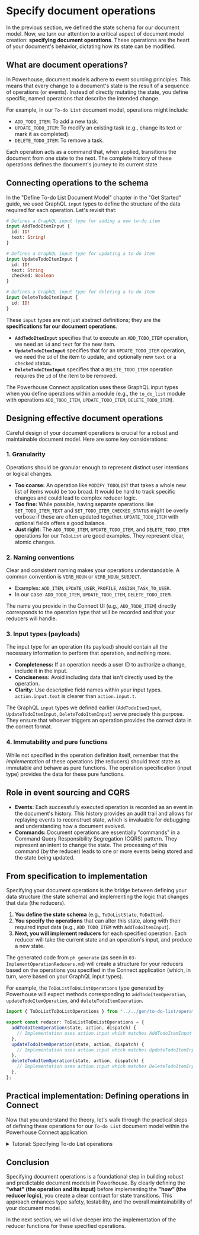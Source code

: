 # Specify document operations

In the previous section, we defined the state schema for our document model. Now, we turn our attention to a critical aspect of document model creation: **specifying document operations**. These operations are the heart of your document's behavior, dictating how its state can be modified.

## What are document operations?

In Powerhouse, document models adhere to event sourcing principles. This means that every change to a document's state is the result of a sequence of operations (or events). Instead of directly mutating the state, you define specific, named operations that describe the intended change.

For example, in our `To-do List` document model, operations might include:

- `ADD_TODO_ITEM`: To add a new task.
- `UPDATE_TODO_ITEM`: To modify an existing task (e.g., change its text or mark it as completed).
- `DELETE_TODO_ITEM`: To remove a task.

Each operation acts as a command that, when applied, transitions the document from one state to the next. The complete history of these operations defines the document's journey to its current state.

## Connecting operations to the schema

In the "Define To-do List Document Model" chapter in the "Get Started" guide, we used GraphQL `input` types to define the structure of the data required for each operation. Let's revisit that:

```graphql
# Defines a GraphQL input type for adding a new to-do item
input AddTodoItemInput {
  id: ID!
  text: String!
}

# Defines a GraphQL input type for updating a to-do item
input UpdateTodoItemInput {
  id: ID!
  text: String
  checked: Boolean
}

# Defines a GraphQL input type for deleting a to-do item
input DeleteTodoItemInput {
  id: ID!
}
```

These `input` types are not just abstract definitions; they are the **specifications for our document operations**.

- **`AddTodoItemInput`** specifies that to execute an `ADD_TODO_ITEM` operation, we need an `id` and `text` for the new item.
- **`UpdateTodoItemInput`** specifies that for an `UPDATE_TODO_ITEM` operation, we need the `id` of the item to update, and optionally new `text` or a `checked` status.
- **`DeleteTodoItemInput`** specifies that a `DELETE_TODO_ITEM` operation requires the `id` of the item to be removed.

The Powerhouse Connect application uses these GraphQL input types when you define operations within a module (e.g., the `to_do_list` module with operations `ADD_TODO_ITEM`, `UPDATE_TODO_ITEM`, `DELETE_TODO_ITEM`).

## Designing effective document operations

Careful design of your document operations is crucial for a robust and maintainable document model. Here are some key considerations:

### 1. Granularity

Operations should be granular enough to represent distinct user intentions or logical changes.

- **Too coarse:** An operation like `MODIFY_TODOLIST` that takes a whole new list of items would be too broad. It would be hard to track specific changes and could lead to complex reducer logic.
- **Too fine:** While possible, having separate operations like `SET_TODO_ITEM_TEXT` and `SET_TODO_ITEM_CHECKED_STATUS` might be overly verbose if these are often updated together. `UPDATE_TODO_ITEM` with optional fields offers a good balance.
- **Just right:** The `ADD_TODO_ITEM`, `UPDATE_TODO_ITEM`, and `DELETE_TODO_ITEM` operations for our `ToDoList` are good examples. They represent clear, atomic changes.

### 2. Naming conventions

Clear and consistent naming makes your operations understandable. A common convention is `VERB_NOUN` or `VERB_NOUN_SUBJECT`.

- Examples: `ADD_ITEM`, `UPDATE_USER_PROFILE`, `ASSIGN_TASK_TO_USER`.
- In our case: `ADD_TODO_ITEM`, `UPDATE_TODO_ITEM`, `DELETE_TODO_ITEM`.

The name you provide in the Connect UI (e.g., `ADD_TODO_ITEM`) directly corresponds to the operation type that will be recorded and that your reducers will handle.

### 3. Input types (payloads)

The input type for an operation (its payload) should contain all the necessary information to perform that operation, and nothing more.

- **Completeness:** If an operation needs a user ID to authorize a change, include it in the input.
- **Conciseness:** Avoid including data that isn't directly used by the operation.
- **Clarity:** Use descriptive field names within your input types. `action.input.text` is clearer than `action.input.t`.

The GraphQL `input` types we defined earlier (`AddTodoItemInput`, `UpdateTodoItemInput`, `DeleteTodoItemInput`) serve precisely this purpose. They ensure that whoever triggers an operation provides the correct data in the correct format.

### 4. Immutability and pure functions

While not specified in the operation definition itself, remember that the _implementation_ of these operations (the reducers) should treat state as immutable and behave as pure functions. The operation specification (input type) provides the data for these pure functions.

## Role in event sourcing and CQRS

- **Events:** Each successfully executed operation is recorded as an event in the document's history. This history provides an audit trail and allows for replaying events to reconstruct state, which is invaluable for debugging and understanding how a document evolved.
- **Commands:** Document operations are essentially "commands" in a Command Query Responsibility Segregation (CQRS) pattern. They represent an intent to change the state. The processing of this command (by the reducer) leads to one or more events being stored and the state being updated.

## From specification to implementation

Specifying your document operations is the bridge between defining your data structure (the state schema) and implementing the logic that changes that data (the reducers).

1.  **You define the state schema** (e.g., `ToDoListState`, `ToDoItem`).
2.  **You specify the operations** that can alter this state, along with their required input data (e.g., `ADD_TODO_ITEM` with `AddTodoItemInput`).
3.  **Next, you will implement reducers** for each specified operation. Each reducer will take the current state and an operation's input, and produce a new state.

The generated code from `ph generate` (as seen in `03-ImplementOperationReducers.md`) will create a structure for your reducers based on the operations you specified in the Connect application (which, in turn, were based on your GraphQL input types).

For example, the `ToDoListToDoListOperations` type generated by Powerhouse will expect methods corresponding to `addTodoItemOperation`, `updateTodoItemOperation`, and `deleteTodoItemOperation`.

```typescript
import { ToDoListToDoListOperations } from "../../gen/to-do-list/operations.js";

export const reducer: ToDoListToDoListOperations = {
  addTodoItemOperation(state, action, dispatch) {
    // Implementation uses action.input which matches AddTodoItemInput
  },
  updateTodoItemOperation(state, action, dispatch) {
    // Implementation uses action.input which matches UpdateTodoItemInput
  },
  deleteTodoItemOperation(state, action, dispatch) {
    // Implementation uses action.input which matches DeleteTodoItemInput
  },
};
```

## Practical implementation: Defining operations in Connect

Now that you understand the theory, let's walk through the practical steps of defining these operations for our `To-do List` document model within the Powerhouse Connect application.

<details>
<summary>Tutorial: Specifying To-do List operations</summary>

Assuming you have already defined the state schema for the `To-do List` as covered in the previous section, follow these steps to add the operations:

1.  **Create a Module for Operations:**
    Below the schema editor in Connect, find the input field labeled `Add module`. Modules help organize your operations.
    - Type `to_do_list` into the field and press Enter.

2.  **Add the `ADD_TODO_ITEM` Operation:**
    A new field, `Add operation`, will appear under your new module.
    - Type `ADD_TODO_ITEM` into this field and press Enter.
    - An editor will appear for the operation's input type. You need to define the data required for this operation. Paste the following GraphQL `input` definition into the editor:

    ```graphql
    # Defines a GraphQL input type for adding a new to-do item
    input AddTodoItemInput {
      id: ID!
      text: String!
    }
    ```

3.  **Add the `UPDATE_TODO_ITEM` Operation:**
    - In the `Add operation` field again, type `UPDATE_TODO_ITEM` and press Enter.
    - Paste the corresponding `input` definition into its editor:

    ```graphql
    # Defines a GraphQL input type for updating a to-do item
    input UpdateTodoItemInput {
      id: ID!
      text: String
      checked: Boolean
    }
    ```

4.  **Add the `DELETE_TODO_ITEM` Operation:**
    - Finally, type `DELETE_TODO_ITEM` in the `Add operation` field and press Enter.
    - Paste its `input` definition:

    ```graphql
    # Defines a GraphQL input type for deleting a to-do item
    input DeleteTodoItemInput {
      id: ID!
    }
    ```

5.  **Review and Export:**
    After adding all three operations, your document model specification in Connect is complete for now. You can see how each operation (`ADD_TODO_ITEM`, etc.) is now explicitly linked to an input type that defines its payload.

    The next step in a real project would be to click the `Export` button to save this specification file. In the next chapter, we will see how this exported file is used to generate code for our reducers.

</details>

## Conclusion

Specifying document operations is a foundational step in building robust and predictable document models in Powerhouse. By clearly defining the **"what" (the operation and its input)** before implementing the **"how" (the reducer logic)**, you create a clear contract for state transitions. This approach enhances type safety, testability, and the overall maintainability of your document model.

In the next section, we will dive deeper into the implementation of the reducer functions for these specified operations.
